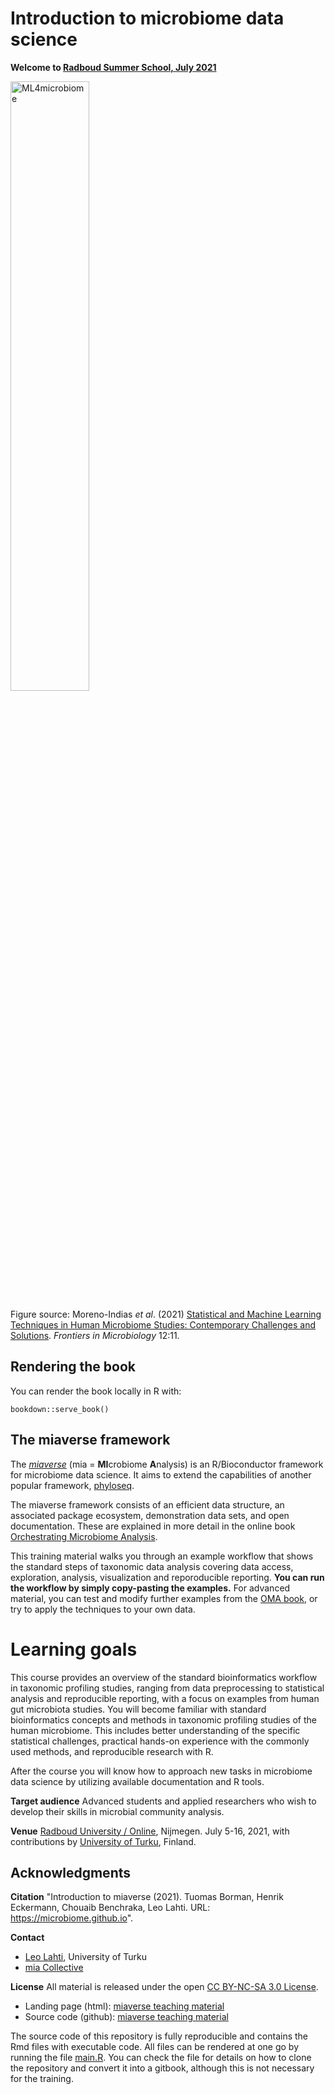 # Introduction to microbiome data science 

**Welcome to [Radboud Summer School, July 2021](https://www.ru.nl/radboudsummerschool/courses/2021/brain-bacteria-behaviour/)**

<img src="https://user-images.githubusercontent.com/60338854/121848694-1072a480-ccf3-11eb-9af2-7fdefd8d1794.png" alt="ML4microbiome" width="50%"/>

Figure source: Moreno-Indias _et al_. (2021) [Statistical and Machine Learning Techniques in Human Microbiome Studies: Contemporary Challenges and Solutions](https://doi.org/10.3389/fmicb.2021.635781). _Frontiers in Microbiology_ 12:11. 


## Rendering the book

You can render the book locally in R with:

```{r serve}
bookdown::serve_book()
``` 

## The miaverse framework

The [_miaverse_](https://microbiome.github.io) (mia = **MI**crobiome **A**nalysis) is an
R/Bioconductor framework for microbiome data science. It aims to
extend the capabilities of another popular framework,
[phyloseq](https://joey711.github.io/phyloseq/).

The miaverse framework consists of an efficient data structure, an
associated package ecosystem, demonstration data sets, and open
documentation. These are explained in more detail in the online book
[Orchestrating Microbiome Analysis](https://microbiome.github.io/OMA).

This training material walks you through an example workflow that
shows the standard steps of taxonomic data analysis covering data
access, exploration, analysis, visualization and reporoducible
reporting. **You can run the workflow by simply copy-pasting the
examples.** For advanced material, you can test and modify further
examples from the [OMA book](https://microbiome.github.io/OMA), or try
to apply the techniques to your own data.




# Learning goals

This course provides an overview of the standard bioinformatics
workflow in taxonomic profiling studies, ranging from data
preprocessing to statistical analysis and reproducible reporting, with
a focus on examples from human gut microbiota studies. You
will become familiar with standard bioinformatics concepts and methods
in taxonomic profiling studies of the human microbiome. This includes
better understanding of the specific statistical challenges, practical
hands-on experience with the commonly used methods, and reproducible
research with R.

After the course you will know how to approach new tasks in microbiome
data science by utilizing available documentation and R tools.

**Target audience** Advanced students and applied researchers who wish
  to develop their skills in microbial community analysis.

**Venue** [Radboud University / Online](), Nijmegen. July 5-16, 2021,
  with contributions by [University of
  Turku](http://datascience.utu.fi), Finland.





## Acknowledgments

**Citation** "Introduction to miaverse (2021). Tuomas Borman, Henrik Eckermann, Chouaib Benchraka, Leo Lahti. URL: https://microbiome.github.io".

**Contact**
- [Leo Lahti](http://datascience.utu.fi), University of Turku
- [mia Collective](https://microbiome.github.io)

**License** All material is released under the open [CC BY-NC-SA 3.0 License](LICENSE).

- Landing page (html): [miaverse teaching material](https://microbiome.github.io/course_2021_radboud/)
- Source code (github): [miaverse teaching material](https://github.com/microbiome/course_2021_radboud)

The source code of this repository is fully reproducible and contains
the Rmd files with executable code. All files can be rendered at one
go by running the file [main.R](main.R). You can check the file for
details on how to clone the repository and convert it into a gitbook,
although this is not necessary for the training.
